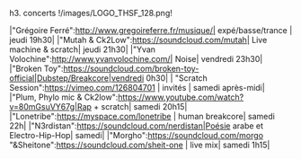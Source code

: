 h3. concerts !/images/LOGO_THSF_128.png!


|"Grégoire Ferré":http://www.gregoireferre.fr/musique/| expé/basse/trance | jeudi 19h30|
|"Mutah & Ck2Low":https://soundcloud.com/mutah| Live machine & scratch| jeudi 21h30|
|"Yvan Volochine":http://www.yvanvolochine.com/| Noise| vendredi 23h30|
|"Broken Toy":https://soundcloud.com/broken-toy-official|Dubstep/Breakcore|vendredi 0h30|
| "Scratch Session":https://vimeo.com/126804701 | invités | samedi après-midi|
|"Plum, Phylo mic & Ck2low":https://www.youtube.com/watch?v=80mGsuVY67g|Rap + scratch| samedi 20h15|
|"Lonetribe":https://myspace.com/lonetribe | human breakcore| samedi 22h|
|"N3rdistan":https://soundcloud.com/nerdistan|Poésie arabe et Electro-Hip-Hop| samedi|
|"Morgho":https://soundcloud.com/morgo "&Sheitone":https://soundcloud.com/sheit-one | live mix| samedi 1h15|